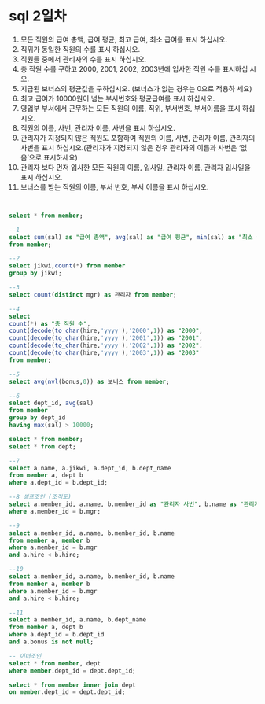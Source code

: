 # sql 2일차





1. 모든 직원의 급여 총액, 급여 평균, 최고 급여, 최소 급여를 표시 하십시오.
2. 직위가 동일한 직원의 수를 표시 하십시오.
3. 직원들 중에서 관리자의 수를 표시 하십시오.
4. 총 직원 수를 구하고 2000, 2001, 2002, 2003년에 입사한 직원 수를 표시하십
   시오.
5. 지급된 보너스의 평균값을 구하십시오. (보너스가 없는 경우는 0으로 적용하
   세요)
6. 최고 급여가 10000원이 넘는 부서번호와 평균급여를 표시 하십시오.
7. 영업부 부서에서 근무하는 모든 직원의 이름, 직위, 부서번호, 부서이름을
   표시 하십시오.
8. 직원의 이름, 사번, 관리자 이름, 사번을 표시 하십시오.
9. 관리자가 지정되지 않은 직원도 포함하여 직원의 이름, 사번, 관리자 이름,
   관리자의 사번을 표시 하십시오.(관리자가 지정되지 않은 경우 관리자의 이름과
   사번은 ‘없음’으로 표시하세요)
10. 관리자 보다 먼저 입사한 모든 직원의 이름, 입사일, 관리자 이름,
    관리자 입사일을 표시 하십시오.
11. 보너스를 받는 직원의 이름, 부서 번호, 부서 이름을 표시 하십시오.



```sql


select * from member;

--1
select sum(sal) as "급여 총액", avg(sal) as "급여 평균", min(sal) as "최소 급여"
from member;

--2
select jikwi,count(*) from member
group by jikwi;

--3
select count(distinct mgr) as 관리자 from member;

--4
select
count(*) as "총 직원 수",
count(decode(to_char(hire,'yyyy'),'2000',1)) as "2000",
count(decode(to_char(hire,'yyyy'),'2001',1)) as "2001",
count(decode(to_char(hire,'yyyy'),'2002',1)) as "2002",
count(decode(to_char(hire,'yyyy'),'2003',1)) as "2003"
from member;

--5
select avg(nvl(bonus,0)) as 보너스 from member;

--6
select dept_id, avg(sal)
from member
group by dept_id
having max(sal) > 10000;

select * from member;
select * from dept;

--7
select a.name, a.jikwi, a.dept_id, b.dept_name
from member a, dept b
where a.dept_id = b.dept_id;

--8 셀프조인 (조직도)
select a.member_id, a.name, b.member_id as "관리자 사번", b.name as "관리자 이름" from member a, member b
where a.member_id = b.mgr;

--9
select a.member_id, a.name, b.member_id, b.name
from member a, member b
where a.member_id = b.mgr
and a.hire < b.hire;

--10
select a.member_id, a.name, b.member_id, b.name
from member a, member b
where a.member_id = b.mgr
and a.hire < b.hire;

--11
select a.member_id, a.name, b.dept_name
from member a, dept b
where a.dept_id = b.dept_id
and a.bonus is not null;

-- 이너조인
select * from member, dept
where member.dept_id = dept.dept_id;

select * from member inner join dept
on member.dept_id = dept.dept_id;
```







